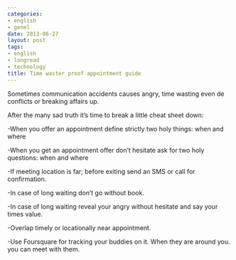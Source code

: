 ```yaml
---
categories:
- english
- genel
date: 2013-06-27
layout: post
tags:
- english
- longread
- technology
title: Time waster proof appointment guide
---
```


Sometimes communication accidents causes angry, time wasting even de conflicts or breaking affairs up. 

  

After the many sad truth it’s time to break a little cheat sheet down:

  

\-When you offer an appointment define strictly two holy things: when and where

  

\-When you get an appointment offer don’t hesitate ask for two holy questions: when and where

  

\-If meeting location is far; before exiting send an SMS or call for confirmation.

  

\-In case of long waiting don’t go without book.

  

\-In case of long waiting reveal your angry without hesitate and say your times value.

  

\-Overlap timely or locationally near appointment. 

  

\-Use Foursquare for tracking your buddies on it. When they are around you. you can meet with them.
